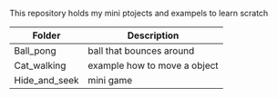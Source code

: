 This repository holds my mini ptojects and exampels to learn scratch

| Folder | Description |
| --- | --- |
| Ball_pong | ball that bounces around
| Cat_walking | example how to move a object
| Hide_and_seek | mini game

